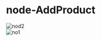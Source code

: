 # node-AddProduct <br>
![nod2](https://github.com/MahsumaRezai/node-AddProduct/assets/110189253/aaaa54a3-1cf2-4865-8f3a-0148b97bbea3)<br>
![no1](https://github.com/MahsumaRezai/node-AddProduct/assets/110189253/17f26ee5-89bb-4849-bbd7-2d7c97d4ac2b)

